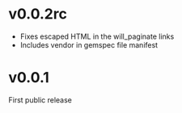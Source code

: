 # v0.0.2rc

* Fixes escaped HTML in the will_paginate links
* Includes vendor in gemspec file manifest

# v0.0.1

First public release
